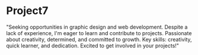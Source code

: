 # Project7
"Seeking opportunities in graphic design and web development. Despite a lack of experience, I'm eager to learn and contribute to projects. Passionate about creativity, determined, and committed to growth. Key skills: creativity, quick learner, and dedication. Excited to get involved in your projects!"
